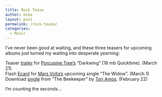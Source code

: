 ```yaml
---
title: Rock Tease
author: mike
layout: post
permalink: /rock-tease/
categories:
  - Music
---
```

I&#8217;ve never been good at waiting, and these three teasers for upcoming albums just turned my waiting into desperate yearning:

Teaser [trailer][1] for [Porcupine Tree&#8217;s][2] &#8220;Darkwing&#8221; (18 mb Quicktime). (March 21).  
Flash [Ecard][3] for [Mars Volta&#8217;s][4] upcoming single &#8220;The Widow&#8221;. (March 1)  
Download [single][5] from &#8220;The Beekeeper&#8221; by [Tori Amos][6]. (February 22)

I&#8217;m counting the seconds&#8230;

 [1]: http://www.porcupinetree.com/media/DW_trailer1_3medium.mov
 [2]: http://www.porcupinetree.com
 [3]: http://www.themarsvolta.com/ecard/ecard.html
 [4]: http://www.themarsvolta.com
 [5]: http://music.msn.com/album/?album=40698192
 [6]: http://www.toriamos.com